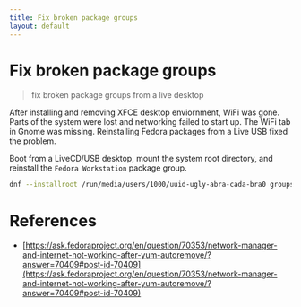 ```yaml
---
title: Fix broken package groups
layout: default
---
```


# Fix broken package groups

> fix broken package groups from a live desktop

After installing and removing XFCE desktop enviornment, WiFi was gone. Parts of the system were lost and networking failed to start up. The WiFi tab in Gnome was missing. Reinstalling Fedora packages from a Live USB fixed the problem.

Boot from a LiveCD/USB desktop, mount the system root directory, and reinstall the `Fedora Workstation` package group.

```sh
dnf --installroot /run/media/users/1000/uuid-ugly-abra-cada-bra0 groups install "Fedora Workstation"
```

# References

* [https://ask.fedoraproject.org/en/question/70353/network-manager-and-internet-not-working-after-yum-autoremove/?answer=70409#post-id-70409](https://ask.fedoraproject.org/en/question/70353/network-manager-and-internet-not-working-after-yum-autoremove/?answer=70409#post-id-70409)
